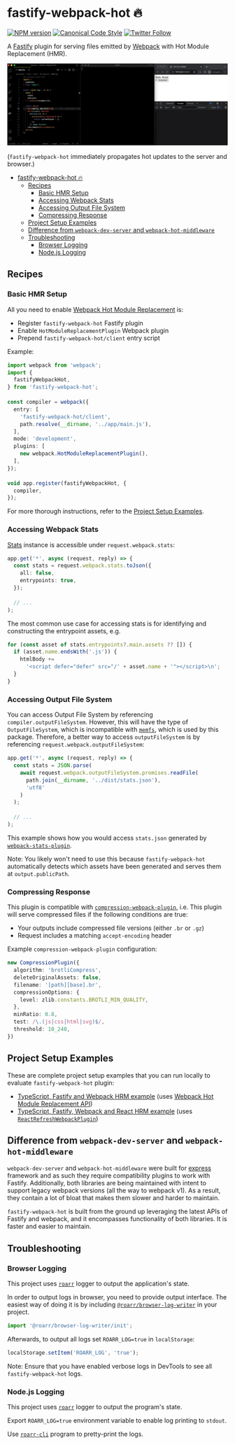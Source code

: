 <a name="user-content-fastify-webpack-hot"></a>
<a name="fastify-webpack-hot"></a>
# fastify-webpack-hot 🔥

[![NPM version](http://img.shields.io/npm/v/fastify-webpack-hot.svg?style=flat-square)](https://www.npmjs.org/package/fastify-webpack-hot)
[![Canonical Code Style](https://img.shields.io/badge/code%20style-canonical-blue.svg?style=flat-square)](https://github.com/gajus/canonical)
[![Twitter Follow](https://img.shields.io/twitter/follow/kuizinas.svg?style=social&label=Follow)](https://twitter.com/kuizinas)

A [Fastify](https://github.com/fastify/fastify) plugin for serving files emitted by [Webpack](https://github.com/webpack/webpack) with Hot Module Replacement (HMR).

![fastify-webpack-hot in action](./.README/fastify-webpack-hot.gif)

(`fastify-webpack-hot` immediately propagates hot updates to the server and browser.)

* [fastify-webpack-hot 🔥](#user-content-fastify-webpack-hot)
    * [Recipes](#user-content-fastify-webpack-hot-recipes)
        * [Basic HMR Setup](#user-content-fastify-webpack-hot-recipes-basic-hmr-setup)
        * [Accessing Webpack Stats](#user-content-fastify-webpack-hot-recipes-accessing-webpack-stats)
        * [Accessing Output File System](#user-content-fastify-webpack-hot-recipes-accessing-output-file-system)
        * [Compressing Response](#user-content-fastify-webpack-hot-recipes-compressing-response)
    * [Project Setup Examples](#user-content-fastify-webpack-hot-project-setup-examples)
    * [Difference from `webpack-dev-server` and `webpack-hot-middleware`](#user-content-fastify-webpack-hot-difference-from-webpack-dev-server-and-webpack-hot-middleware)
    * [Troubleshooting](#user-content-fastify-webpack-hot-troubleshooting)
        * [Browser Logging](#user-content-fastify-webpack-hot-troubleshooting-browser-logging)
        * [Node.js Logging](#user-content-fastify-webpack-hot-troubleshooting-node-js-logging)


<a name="user-content-fastify-webpack-hot-recipes"></a>
<a name="fastify-webpack-hot-recipes"></a>
## Recipes

<a name="user-content-fastify-webpack-hot-recipes-basic-hmr-setup"></a>
<a name="fastify-webpack-hot-recipes-basic-hmr-setup"></a>
### Basic HMR Setup

All you need to enable [Webpack Hot Module Replacement](https://webpack.js.org/api/hot-module-replacement/) is:

* Register `fastify-webpack-hot` Fastify plugin
* Enable `HotModuleReplacementPlugin` Webpack plugin
* Prepend `fastify-webpack-hot/client` entry script

Example:

```ts
import webpack from 'webpack';
import {
  fastifyWebpackHot,
} from 'fastify-webpack-hot';

const compiler = webpack({
  entry: [
    'fastify-webpack-hot/client',
    path.resolve(__dirname, '../app/main.js'),
  ],
  mode: 'development',
  plugins: [
    new webpack.HotModuleReplacementPlugin(),
  ],
});

void app.register(fastifyWebpackHot, {
  compiler,
});

```

For more thorough instructions, refer to the [Project Setup Examples](#user-content-project-setup-examples).

<a name="user-content-fastify-webpack-hot-recipes-accessing-webpack-stats"></a>
<a name="fastify-webpack-hot-recipes-accessing-webpack-stats"></a>
### Accessing Webpack Stats

[Stats](https://webpack.js.org/configuration/stats/) instance is accessible under `request.webpack.stats`:

```ts
app.get('*', async (request, reply) => {
  const stats = request.webpack.stats.toJson({
    all: false,
    entrypoints: true,
  });

  // ...
);
```

The most common use case for accessing stats is for identifying and constructing the entrypoint assets, e.g.

```ts
for (const asset of stats.entrypoints?.main.assets ?? []) {
  if (asset.name.endsWith('.js')) {
    htmlBody +=
      '<script defer="defer" src="/' + asset.name + '"></script>\n';
  }
}
```

<a name="user-content-fastify-webpack-hot-recipes-accessing-output-file-system"></a>
<a name="fastify-webpack-hot-recipes-accessing-output-file-system"></a>
### Accessing Output File System

You can access Output File System by referencing `compiler.outputFileSystem`. However, this will have the type of `OutputFileSystem`, which is incompatible with [`memfs`](https://npmjs.com/package/memfs), which is used by this package. Therefore, a better way to access `outputFileSystem` is by referencing `request.webpack.outputFileSystem`:

```ts
app.get('*', async (request, reply) => {
  const stats = JSON.parse(
    await request.webpack.outputFileSystem.promises.readFile(
      path.join(__dirname, '../dist/stats.json'),
      'utf8'
    )
  );

  // ...
);
```

This example shows how you would access `stats.json` generated by [`webpack-stats-plugin`](https://www.npmjs.com/package/webpack-stats-plugin).

Note: You likely won't need to use this because `fastify-webpack-hot` automatically detects which assets have been generated and serves them at `output.publicPath`.

<a name="user-content-fastify-webpack-hot-recipes-compressing-response"></a>
<a name="fastify-webpack-hot-recipes-compressing-response"></a>
### Compressing Response

This plugin is compatible with [`compression-webpack-plugin`](https://www.npmjs.com/package/compression-webpack-plugin), i.e. This plugin will serve compressed files if the following conditions are true:

* Your outputs include compressed file versions (either `.br` or `.gz`)
* Request includes a matching `accept-encoding` header

Example `compression-webpack-plugin` configuration:

```ts
new CompressionPlugin({
  algorithm: 'brotliCompress',
  deleteOriginalAssets: false,
  filename: '[path][base].br',
  compressionOptions: {
    level: zlib.constants.BROTLI_MIN_QUALITY,
  },
  minRatio: 0.8,
  test: /\.(js|css|html|svg)$/,
  threshold: 10_240,
})
```

<a name="user-content-fastify-webpack-hot-project-setup-examples"></a>
<a name="fastify-webpack-hot-project-setup-examples"></a>
## Project Setup Examples

These are complete project setup examples that you can run locally to evaluate `fastify-webpack-hot` plugin:

* [TypeScript, Fastify and Webpack HRM example](./examples/webpack) (uses [Webpack Hot Module Replacement API](https://webpack.js.org/api/hot-module-replacement/))
* [TypeScript, Fastify, Webpack and React HRM example](./examples/react) (uses [`ReactRefreshWebpackPlugin`](https://github.com/pmmmwh/react-refresh-webpack-plugin))

<a name="user-content-fastify-webpack-hot-difference-from-webpack-dev-server-and-webpack-hot-middleware"></a>
<a name="fastify-webpack-hot-difference-from-webpack-dev-server-and-webpack-hot-middleware"></a>
## Difference from <code>webpack-dev-server</code> and <code>webpack-hot-middleware</code>

`webpack-dev-server` and `webpack-hot-middleware` were built for [express](https://npmjs.com/package/express) framework and as such they require compatibility plugins to work with Fastify. Additionally, both libraries are being maintained with intent to support legacy webpack versions (all the way to webpack v1). As a result, they contain a lot of bloat that makes them slower and harder to maintain.

`fastify-webpack-hot` is built from the ground up leveraging the latest APIs of Fastify and webpack, and it encompasses functionality of both libraries. It is faster and easier to maintain.

<a name="user-content-fastify-webpack-hot-troubleshooting"></a>
<a name="fastify-webpack-hot-troubleshooting"></a>
## Troubleshooting

<a name="user-content-fastify-webpack-hot-troubleshooting-browser-logging"></a>
<a name="fastify-webpack-hot-troubleshooting-browser-logging"></a>
### Browser Logging

This project uses [`roarr`](https://www.npmjs.com/package/roarr) logger to output the application's state.

In order to output logs in browser, you need to provide output interface. The easiest way of doing it is by including [`@roarr/browser-log-writer`](https://github.com/gajus/roarr-browser-log-writer) in your project. 

```ts
import '@roarr/browser-log-writer/init';
```

Afterwards, to output all logs set `ROARR_LOG=true` in `localStorage`:

```ts
localStorage.setItem('ROARR_LOG', 'true');
```

Note: Ensure that you have enabled verbose logs in DevTools to see all `fastify-webpack-hot` logs.

<a name="user-content-fastify-webpack-hot-troubleshooting-node-js-logging"></a>
<a name="fastify-webpack-hot-troubleshooting-node-js-logging"></a>
### Node.js Logging

This project uses [`roarr`](https://www.npmjs.com/package/roarr) logger to output the program's state.

Export `ROARR_LOG=true` environment variable to enable log printing to `stdout`.

Use [`roarr-cli`](https://github.com/gajus/roarr-cli) program to pretty-print the logs.